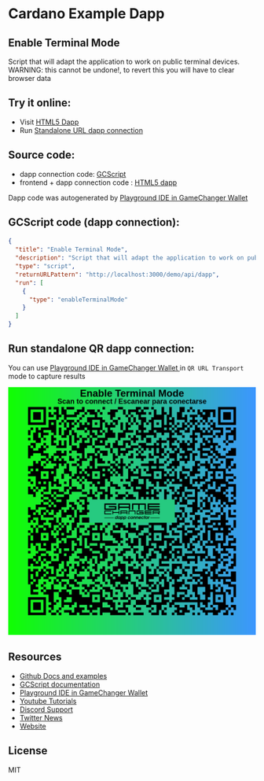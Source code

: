 
# Cardano Example Dapp

## **Enable Terminal Mode**

Script that will adapt the application to work on public terminal devices. WARNING: this cannot be undone!, to revert this you will have to clear browser data


## Try it online: 

-  Visit [HTML5 Dapp](https://gamechangerfinance.github.io/gamechanger.wallet/examples/Enable%20Terminal%20Mode.html)
-  Run [Standalone URL dapp connection](https://beta-wallet.gamechanger.finance/api/2/run/1-H4sIAAAAAAAAAzWPvQrDMAyEX0V4LjjQLXu3Fkp_ptJBsQUxdWPhKA0l5N0ru2S7E5_uuMVIkEimNYcBu0hwo_wOA0Y4JU9mZzyNLgeWkAaFrlWD9CgwhxgBPVZPgMwxOCwgSII55Reo5KnTM8gW6-kTHI2aLF8uvf949ZlkysP9cjyjKF7qehFurY3JYezTKO2-aRrr6Z0scrDazeVxUvaxbIFUh2w76oz1uf4AFVy6LOkAAAA)

## Source code:

- dapp connection code: [GCScript](Enable%20Terminal%20Mode.gcscript)
- frontend + dapp connection code : [HTML5 dapp](Enable%20Terminal%20Mode.html)

Dapp code was autogenerated by [Playground IDE in GameChanger Wallet ](https://beta-wallet.gamechanger.finance/playground)

## GCScript code (dapp connection):
```json
{
  "title": "Enable Terminal Mode",
  "description": "Script that will adapt the application to work on public terminal devices",
  "type": "script",
  "returnURLPattern": "http://localhost:3000/demo/api/dapp",
  "run": [
    {
      "type": "enableTerminalMode"
    }
  ]
}
```

## Run standalone QR dapp connection: 

You can use [Playground IDE in GameChanger Wallet ](https://beta-wallet.gamechanger.finance/playground) in `QR URL Transport` mode to capture results

[![This GCScript/URL is too large! make it shorter uploading parts to GCFS. Unable to generate QR code](Enable%20Terminal%20Mode.png)](https://gamechangerfinance.github.io/gamechanger.wallet/examples/Enable%20Terminal%20Mode.png)

## Resources
- [Github Docs and examples](https://github.com/GameChangerFinance/gamechanger.wallet/)
- [GCScript documentation](https://beta-wallet.gamechanger.finance/doc/api/v2/api.html)
- [Playground IDE in GameChanger Wallet ](https://beta-wallet.gamechanger.finance/playground)
- [Youtube Tutorials](https://www.youtube.com/@gamechanger.finance)
- [Discord Support](https://discord.gg/vpbfyRaDKG)
- [Twitter News](https://twitter.com/GameChangerOk)
- [Website](https://gamechanger.finance)

## License
MIT 
    
